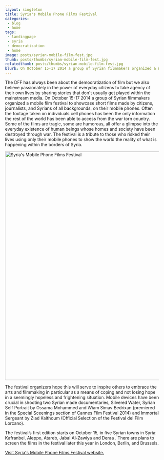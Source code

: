 ```yaml
---
layout: singleton
title: Syria's Mobile Phone Films Festival
categories:
 - blog
 - home
tags:
 - landingpage
 - syria
 - democratization
 - home
image: posts/syrian-mobile-film-fest.jpg
thumb: posts/thumbs/syrian-mobile-film-fest.jpg
relatedthumb: posts/thumbs/syrian-mobile-film-fest.jpg
blurb: On October 15-17 2014 a group of Syrian filmmakers organized a mobile film festival to showcase short films made by citizens, journalists, and Syrians of all backgrounds, on their mobile phones.
---
```


The DFF has always been about the democratization of film but we also believe passionately in the power of everyday citizens to take agency of their own lives by sharing stories that don't usually get played within the mainstream media. On October 15-17 2014 a group of Syrian filmmakers organized a mobile film festival to showcase short films made by citizens, journalists, and Syrians of all backgrounds, on their mobile phones. Often the footage taken on individuals cell phones has been the only information the rest of the world has been able to access from the war torn country. Some of the films are tragic, some are humorous, all offer a glimpse into the everyday existence of human beings whose homes and society have been destroyed through war. The festival is a tribute to those who risked their lives using only their mobile phones to show the world the reality of what is happening within the borders of Syria.

<img align="center" class="img-responsive" src="{{ 'posts/SYRIA-FILM-FESTIVAL-570.jpg' | asset_path }}" width="750" alt="Syria's Mobile Phone Films Festival">

The festival organizers hope this will serve to inspire others to embrace the arts and filmmaking in particular as a means of coping and not losing hope in a seemingly hopeless and frightening situation. Mobile devices have been crucial in shooting two Syrian made documentaries, Silvered Water, Syrian Self Portrait by Ossama Mohammed and Wiam Simav Bedrixan (premiered in the Special Sceenings section of Cannes Film Festival 2014)
 and Immortal Sergeant by Ziad Kalthoum (Official Selection of the Festival del Film Lorcano).

The festival’s first edition starts on October 15, in five Syrian towns in Syria: Kafranbel, Aleppo, Atareb, Jabal Al-Zawiya and Deraa . There are plans to screen the films in the festival later this year in London, Berlin, and Brussels.

<a href="http://syria-film.com/index-en.htm" target="_blank">Visit Syria's Mobile Phone Films Festival website.</a>
